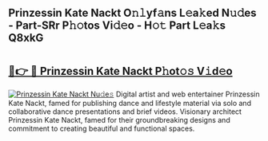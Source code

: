 ## Prinzessin Kate Nackt O𝚗𝚕yf𝚊ns L𝚎a𝚔ed N𝚞𝚍es - Part-SRr P𝚑𝚘tos Vi𝚍𝚎o - H𝚘𝚝 Part L𝚎a𝚔s Q8xkG

# <h2><a href="http://kf5av2.oniu.top/?m=Prinzessin+Kate+Nackt">🔗👉 🔴 Prinzessin Kate Nackt P𝚑ot𝚘𝚜 V𝚒d𝚎o</a></h2>

[![Prinzessin Kate Nackt Nu𝚍e𝚜](https://i.imgur.com/0qMVB7G.gif)](http://kf5av2.oniu.top/?m=Prinzessin+Kate+Nackt)
Digital artist and web entertainer Prinzessin Kate Nackt, famed for publishing dance and lifestyle material via solo and collaborative dance presentations and brief videos. Visionary architect Prinzessin Kate Nackt, famed for their groundbreaking designs and commitment to creating beautiful and functional spaces.  
